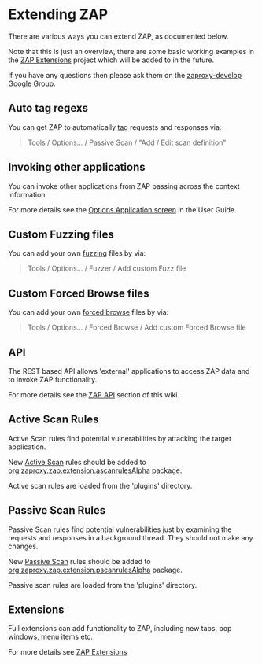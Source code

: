 # Extending ZAP

There are various ways you can extend ZAP, as documented below.

Note that this is just an overview, there are some basic working examples in the [ZAP Extensions](https://github.com/zaproxy/zap-extensions/) project which will be added to in the future.

If you have any questions then please ask them on the [zaproxy-develop](https://groups.google.com/group/zaproxy-develop) Google Group.

## Auto tag regexs

You can get ZAP to automatically [tag](https://github.com/zaproxy/zap-core-help/wiki/HelpStartConceptsTags) requests and responses via:
> Tools / Options... / Passive Scan / "Add / Edit scan definition"

## Invoking other applications

You can invoke other applications from ZAP passing across the context information.

For more details see the [Options Application screen](https://github.com/zaproxy/zap-core-help/wiki/HelpUiDialogsOptionsInvokeapp) in the User Guide.

## Custom Fuzzing files

You can add your own [fuzzing](https://github.com/zaproxy/zap-core-help/wiki/HelpStartConceptsFuzz) files by via:
> Tools / Options... / Fuzzer / Add custom Fuzz file

## Custom Forced Browse files

You can add your own [forced browse](https://github.com/zaproxy/zap-core-help/wiki/HelpStartConceptsBruteforce) files by via:
> Tools / Options... / Forced Browse / Add custom Forced Browse file

## API

The REST based API allows 'external' applications to access ZAP data and to invoke ZAP functionality.

For more details see the [ZAP API](ApiDetails) section of this wiki.

## Active Scan Rules

Active Scan rules find potential vulnerabilities by attacking the target application.

New [Active Scan](https://github.com/zaproxy/zap-core-help/wiki/HelpStartConceptsAscan) rules should be added to [org.zaproxy.zap.extension.ascanrulesAlpha](https://github.com/zaproxy/zap-extensions/tree/alpha/src/org/zaproxy/zap/extension/ascanrulesAlpha) package.

Active scan rules are loaded from the 'plugins' directory.

## Passive Scan Rules

Passive Scan rules find potential vulnerabilities just by examining the requests and responses in a background thread. They should not make any changes.

New [Passive Scan](https://github.com/zaproxy/zap-core-help/wiki/HelpStartConceptsPscan) rules should be added to [org.zaproxy.zap.extension.pscanrulesAlpha](https://github.com/zaproxy/zap-extensions/tree/alpha/src/org/zaproxy/zap/extension/pscanrulesAlpha) package.

Passive scan rules are loaded from the 'plugins' directory.

## Extensions

Full extensions can add functionality to ZAP, including new tabs, pop windows, menu items etc.

For more details see [ZAP Extensions](ZapExtensions)